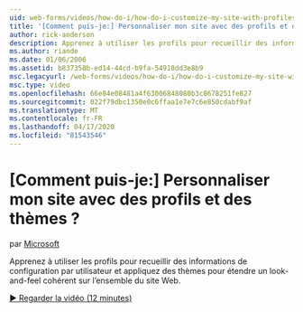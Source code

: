 ```yaml
---
uid: web-forms/videos/how-do-i/how-do-i-customize-my-site-with-profiles-and-themes
title: '[Comment puis-je:] Personnaliser mon site avec des profils et des thèmes ? | Microsoft Docs'
author: rick-anderson
description: Apprenez à utiliser les profils pour recueillir des informations de configuration par utilisateur et appliquez des thèmes pour étendre un look-and-feel cohérent sur l’ensemble du site Web.
ms.author: riande
ms.date: 01/06/2006
ms.assetid: b837358b-ed14-44cd-b9fa-54910dd3e8b9
msc.legacyurl: /web-forms/videos/how-do-i/how-do-i-customize-my-site-with-profiles-and-themes
msc.type: video
ms.openlocfilehash: 66e84e08481a4f63006848080b3c8678251fe827
ms.sourcegitcommit: 022f79dbc1350e0c6ffaa1e7e7c6e850cdabf9af
ms.translationtype: MT
ms.contentlocale: fr-FR
ms.lasthandoff: 04/17/2020
ms.locfileid: "81543546"
---
```

# <a name="how-do-i-customize-my-site-with-profiles-and-themes"></a>[Comment puis-je:] Personnaliser mon site avec des profils et des thèmes ?

par [Microsoft](https://github.com/microsoft)

Apprenez à utiliser les profils pour recueillir des informations de configuration par utilisateur et appliquez des thèmes pour étendre un look-and-feel cohérent sur l’ensemble du site Web.

[&#9654; Regarder la vidéo (12 minutes)](https://channel9.msdn.com/Blogs/ASP-NET-Site-Videos/how-do-i-customize-my-site-with-profiles-and-themes)
